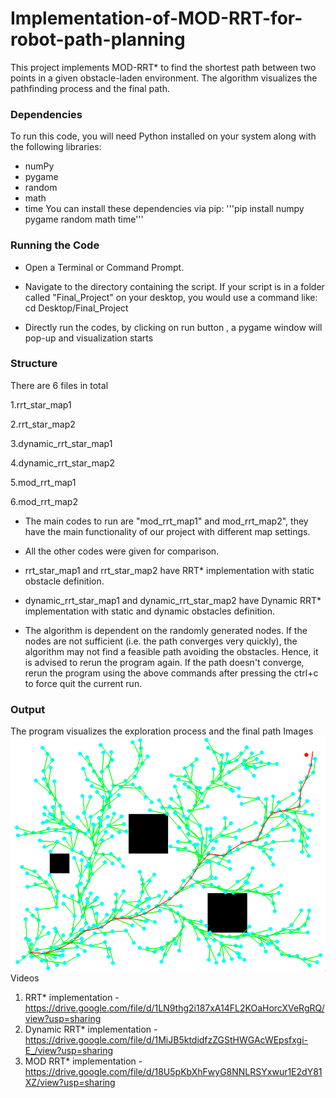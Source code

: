 # Implementation-of-MOD-RRT-for-robot-path-planning

This project implements MOD-RRT* to find the shortest path between two points in a given obstacle-laden environment. The algorithm visualizes the pathfinding process and the final path.

### Dependencies
To run this code, you will need Python installed on your system along with the following libraries:
- numPy
- pygame
- random
- math
- time
You can install these dependencies via pip:
'''pip install numpy pygame random math time'''


### Running the Code
- Open a Terminal or Command Prompt.

- Navigate to the directory containing the script. If your script is in a folder called "Final_Project" on your desktop, you would use a command like:
cd Desktop/Final_Project

- Directly run the codes, by clicking on run button , a pygame window will pop-up and visualization starts

### Structure

There are 6 files in total
 
1.rrt_star_map1

2.rrt_star_map2

3.dynamic_rrt_star_map1

4.dynamic_rrt_star_map2

5.mod_rrt_map1

6.mod_rrt_map2

- The main codes to run are "mod_rrt_map1" and mod_rrt_map2", they have the main functionality of our project with different map settings.

- All the other codes were given for comparison.

- rrt_star_map1 and rrt_star_map2 have RRT* implementation with static obstacle definition.

- dynamic_rrt_star_map1 and dynamic_rrt_star_map2 have Dynamic RRT* implementation with static and dynamic obstacles definition.

- The algorithm is dependent on the randomly generated nodes. If the nodes are not sufficient (i.e. the path converges very quickly), the algorithm may not find a feasible path avoiding the obstacles. Hence, it is advised to rerun the program again. If the path doesn't converge, rerun the program using the above commands after pressing the ctrl+c to force quit the current run.

### Output
The program visualizes the exploration process and the final path
Images
![RRT* Map1](images/rrt_star_map1.png)
Videos

1. RRT* implementation - https://drive.google.com/file/d/1LN9thg2i187xA14FL2KOaHorcXVeRgRQ/view?usp=sharing
2. Dynamic RRT* implementation - https://drive.google.com/file/d/1MiJB5ktdidfzZGStHWGAcWEpsfxgi-E_/view?usp=sharing
3. MOD RRT* implementation - https://drive.google.com/file/d/18U5pKbXhFwyG8NNLRSYxwur1E2dY81XZ/view?usp=sharing

